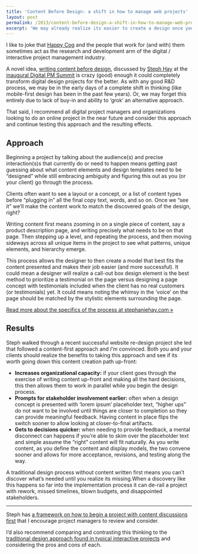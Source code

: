 ```yaml
---
title: 'Content Before Design: a shift in how to manage web projects'
layout: post
permalink: /2013/content-before-design-a-shift-in-how-to-manage-web-projects/
excerpt: 'We may already realize its easier to create a design once you know what will be presented. Trying to answer "how?" before "what?" can lead to costly errors and rework as presented at the Digital PM Summit.'
---
```

I like to joke that [Happy Cog][1] and the people that work for (and with) them sometimes act as the research and development arm of the digital / interactive project management industry.

A novel idea, [writing content before design][3], discussed by [Steph Hay][4] at the [inaugural Digital PM Summit][2] is crazy (good) enough it could completely transform digital design projects for the better. As with any good R&D process, we may be in the early days of a complete shift in thinking (like mobile-first design has been in the past few years). Or, we may forget this entirely due to lack of buy-in and ability to &#8216;grok&#8217; an alternative approach.

That said, I recommend all digital project managers and organizations looking to do an online project in the near future and consider this approach and continue testing this approach and the resulting effects.

## Approach

Beginning a project by talking about the audience(s) and precise interaction(s)s that currently do or need to happen means getting past guessing about what content elements and design templates need to be &#8220;designed&#8221; while still embracing ambiguity and figuring this out as you (or your client) go through the process.

Clients often want to see a layout or a concept, or a list of content types before &#8220;plugging in&#8221; all the final copy text, words, and so on. Once we &#8220;see it&#8221; we&#8217;ll make the content work to match the discovered goals of the design, right?

Writing content first means zooming in on a single piece of content, say a product description page, and writing precisely what needs to be on that page. Then stepping up a level, and repeating the process, and then moving sideways across all unique items in the project to see what patterns, unique elements, and hierarchy emerge.

This process allows the designer to then create a model that best fits the content presented and makes their job easier (and more successful). It could mean a designer will realize a call-out box design element is the best method to prioritize a testimonial on the page versus designing a page concept with testimonials included when the client has no real customers (or testimonials) yet. It could means noting the whimsy in the &#8216;voice&#8217; on the page should be matched by the stylistic elements surrounding the page.

[Read more about the specifics of the process at stephaniehay.com »][3]

## Results

Steph walked through a recent successful website re-design project she led that followed a content-first approach and *I&#8217;m* convinced. Both you and your clients should realize the benefits to taking this approach and see if its worth going down this content creation path up-front:

*   **Increases organizational capacity:** if your client goes through the exercise of writing content up-front and making all the hard decisions, this then allows them to work in parallel while you begin the design process.
*   **Prompts for stakeholder involvement earlier:** often when a design concept is presented with &#8216;lorem ipsum&#8217; placeholder text, &#8220;higher ups&#8221; do not want to be involved until things are closer to completion so they can provide meaningful feedback. Having content in place flips the switch sooner to allow looking at closer-to-final artifacts.
*   **Gets to decisions quicker:** when needing to provide feedback, a mental disconnect can happens if you&#8217;re able to skim over the placeholder text and simple assume the &#8220;right&#8221; content will fit naturally. As you write content, as you define the content and display models, the two convene sooner and allows for more acceptance, revisions, and testing along the way.

A traditional design process without content written first means you can&#8217;t discover what&#8217;s needed until you realize its missing.When a discovery like this happens so far into the implementation process it can de-rail a project with rework, missed timelines, blown budgets, and disappointed stakeholders.

* * *

Steph has [a framework on how to begin a project with content discussions first][5] that I encourage project managers to review and consider.

I&#8217;d also recommend comparing and contrasting this thinking to the [traditional design approach found in typical interactive projects][6] and considering the pros and cons of each.

 [1]: http://happycog.com/
 [2]: http://dpm2013.com/
 [3]: http://www.stephaniehay.com/writing-content-before-designing/
 [4]: http://stephaniehay.com/
 [5]: https://docs.google.com/a/crowdfave.org/document/d/1gRGnOzueQ4XlxwfxLCwh2U_U_o6J8ysKKZuIL_uRZVs/edit
 [6]: https://devin.rea.ms/2013/reviewing-the-design-process-for-project-managers/